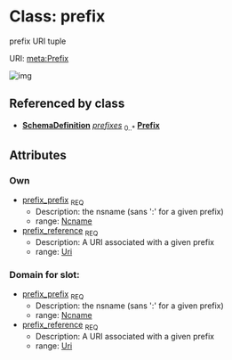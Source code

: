 
# Class: prefix


prefix URI tuple

URI: [meta:Prefix](https://w3id.org/biolink/biolinkml/meta/Prefix)

![img](http://yuml.me/diagram/nofunky;dir:TB/class/\[SchemaDefinition]++-%20prefixes%200..*>\[Prefix|prefix_prefix(pk):ncname;prefix_reference:uri])

## Referenced by class

 *  **[SchemaDefinition](SchemaDefinition.md)** *[prefixes](prefixes.md)*  <sub>0..*</sub>  **[Prefix](Prefix.md)**

## Attributes


### Own

 * [prefix_prefix](prefix_prefix.md)  <sub>REQ</sub>
    * Description: the nsname (sans ':' for a given prefix)
    * range: [Ncname](Ncname.md)
 * [prefix_reference](prefix_reference.md)  <sub>REQ</sub>
    * Description: A URI associated with a given prefix
    * range: [Uri](Uri.md)

### Domain for slot:

 * [prefix_prefix](prefix_prefix.md)  <sub>REQ</sub>
    * Description: the nsname (sans ':' for a given prefix)
    * range: [Ncname](Ncname.md)
 * [prefix_reference](prefix_reference.md)  <sub>REQ</sub>
    * Description: A URI associated with a given prefix
    * range: [Uri](Uri.md)
